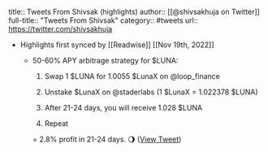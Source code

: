 title:: Tweets From Shivsak (highlights)
author:: [[@shivsakhuja on Twitter]]
full-title:: "Tweets From Shivsak"
category:: #tweets
url:: https://twitter.com/shivsakhuja

- Highlights first synced by [[Readwise]] [[Nov 19th, 2022]]
	- 50-60% APY arbitrage strategy for $LUNA:
	  
	  1. Swap 1 $LUNA for 1.0055 $LunaX on @loop_finance 
	  
	  2. Unstake $LunaX on @staderlabs 
	  (1 $LunaX = 1.022378 $LUNA)
	  
	  3. After 21-24 days, you will receive 1.028 $LUNA
	  
	  4. Repeat
	  
	  = 2.8% profit in 21-24 days. 🌖 ([View Tweet](https://twitter.com/shivsakhuja/status/1500989914560999424))